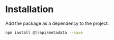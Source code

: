 # Installation

Add the package as a dependency to the project.

```sh
npm install @trapi/metadata --save
```
